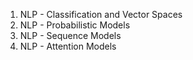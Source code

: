 1. NLP - Classification and Vector Spaces
2. NLP - Probabilistic Models
3. NLP - Sequence Models
4. NLP - Attention Models
